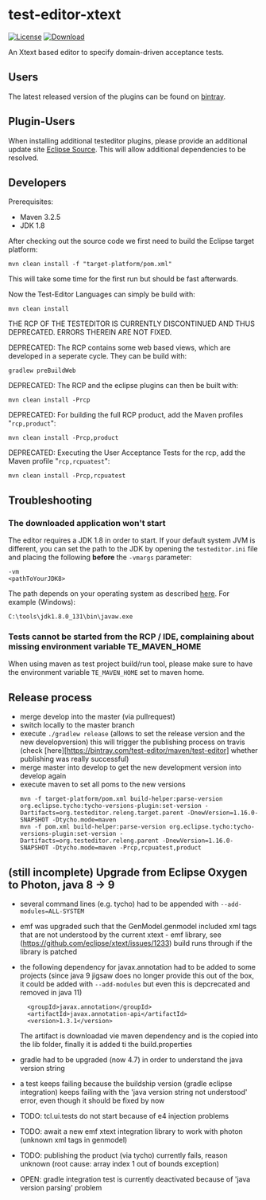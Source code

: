 test-editor-xtext
=================

[![License](http://img.shields.io/badge/license-EPL-blue.svg?style=flat)](https://www.eclipse.org/legal/epl-v10.html)
[ ![Download](https://api.bintray.com/packages/test-editor/maven/test-editor/images/download.svg) ](https://bintray.com/test-editor/maven/test-editor/_latestVersion)

An Xtext based editor to specify domain-driven acceptance tests.

## Users

The latest released version of the plugins can be found on [bintray](https://bintray.com/test-editor/maven/test-editor).

## Plugin-Users

When installing additional testeditor plugins, please provide an additional update site [Eclipse Source](http://hstaudacher.github.io/osgi-jax-rs-connector). This will allow additional dependencies to be resolved.

## Developers

Prerequisites:

- Maven 3.2.5
- JDK 1.8

After checking out the source code we first need to build the Eclipse target platform:

    mvn clean install -f "target-platform/pom.xml"
    
This will take some time for the first run but should be fast afterwards.

Now the Test-Editor Languages can simply be build with:

    mvn clean install
    
THE RCP OF THE TESTEDITOR IS CURRENTLY DISCONTINUED AND THUS DEPRECATED. ERRORS THEREIN ARE NOT FIXED.

DEPRECATED: The RCP contains some web based views, which are developed in a seperate cycle. They can be build with:

    gradlew preBuildWeb
    
DEPRECATED: The RCP and the eclipse plugins can then be built with:

    mvn clean install -Prcp

DEPRECATED: For building the full RCP product, add the Maven profiles "`rcp,product`":

    mvn clean install -Prcp,product
    
DEPRECATED: Executing the User Acceptance Tests for the rcp, add the Maven profile "`rcp,rcpuatest`":

    mvn clean install -Prcp,rcpuatest

## Troubleshooting

### The downloaded application won't start

The editor requires a JDK 1.8 in order to start. If your default system JVM is different, you can set the path to the JDK by opening the `testeditor.ini` file and placing the following **before** the `-vmargs` parameter:
 
    -vm
    <pathToYourJDK8>
    
The path depends on your operating system as described [here](https://wiki.eclipse.org/index.php?title=Eclipse.ini&redirect=no#Specifying_the_JVM). For example (Windows):

    C:\tools\jdk1.8.0_131\bin\javaw.exe

### Tests cannot be started from the RCP / IDE, complaining about missing environment variable TE_MAVEN_HOME

When using maven as test project build/run tool, please make sure to have the environment variable `TE_MAVEN_HOME` set to maven home.

## Release process

* merge develop into the master (via pullrequest)
* switch locally to the master branch
* execute `./gradlew release` (allows to set the release version and the new developversion)
  this will trigger the publishing process on travis (check [here][https://bintray.com/test-editor/maven/test-editor] whether publishing was really successful)
* merge master into develop to get the new development version into develop again
* execute maven to set all poms to the new versions
  ```
  mvn -f target-platform/pom.xml build-helper:parse-version org.eclipse.tycho:tycho-versions-plugin:set-version -Dartifacts=org.testeditor.releng.target.parent -DnewVersion=1.16.0-SNAPSHOT -Dtycho.mode=maven
  mvn -f pom.xml build-helper:parse-version org.eclipse.tycho:tycho-versions-plugin:set-version -Dartifacts=org.testeditor.releng.parent -DnewVersion=1.16.0-SNAPSHOT -Dtycho.mode=maven -Prcp,rcpuatest,product
  ```

## (still incomplete) Upgrade from Eclipse Oxygen to Photon, java 8 -> 9

* several command lines (e.g. tycho) had to be appended with `--add-modules=ALL-SYSTEM`
* emf was upgraded such that the GenModel.genmodel included xml tags that are not understood by the current xtext - emf library, see (https://github.com/eclipse/xtext/issues/1233)
  build runs through if the library is patched
* the following dependency for javax.annotation had to be added to some projects (since java 9 jigsaw does no longer provide this out of the box, it could be added with `--add-modules` but even this is depcrecated and removed in java 11)
  ```
    <groupId>javax.annotation</groupId>
    <artifactId>javax.annotation-api</artifactId>
    <version>1.3.1</version>
  ```
  The artifact is downloadad vie maven dependency and is the copied into the lib folder,
  finally it is added ti the build.properties
* gradle had to be upgraded (now 4.7) in order to understand the java version string
* a test keeps failing because the buildship version (gradle eclipse integration) keeps failing with the 'java version string not understood' error, even though it should be fixed by now

* TODO: tcl.ui.tests do not start because of e4 injection problems
* TODO: await a new emf xtext integration library to work with photon (unknown xml tags in genmodel)
* TODO: publishing the product (via tycho) currently fails, reason unknown (root cause: array index 1 out of bounds exception)
* OPEN: gradle integration test is currently deactivated because of 'java version parsing' problem
